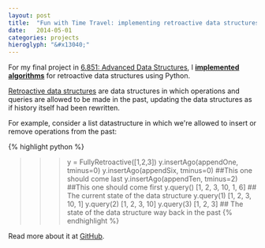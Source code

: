 ```yaml
---
layout: post
title:  "Fun with Time Travel: implementing retroactive data structures"
date:   2014-05-01
categories: projects
hieroglyph: "&#x13040;"
---
```


For my final project in [6.851: Advanced Data Structures](https://courses.csail.mit.edu/6.851/), I [**implemented algorithms**](https://github.com/csvoss/retroactive) for retroactive data structures using Python.

[Retroactive data structures](http://en.wikipedia.org/wiki/Retroactive_data_structures) are data structures in which operations and queries are allowed to be made in the past, updating the data structures as if history itself had been rewritten.

For example, consider a list datastructure in which we're allowed to insert or remove operations from the past:

{% highlight python %}
>>> y = FullyRetroactive([1,2,3])
>>> y.insertAgo(appendOne, tminus=0)
>>> y.insertAgo(appendSix, tminus=0) ##This one should come last
>>> y.insertAgo(appendTen, tminus=2) ##This one should come first
>>> y.query()
[1, 2, 3, 10, 1, 6]   ## The current state of the data structure
>>> y.query(1)
[1, 2, 3, 10, 1]
>>> y.query(2)
[1, 2, 3, 10]
>>> y.query(3)
[1, 2, 3]   ## The state of the data structure way back in the past
{% endhighlight %}

Read more about it at [GitHub](https://github.com/csvoss/retroactive).
